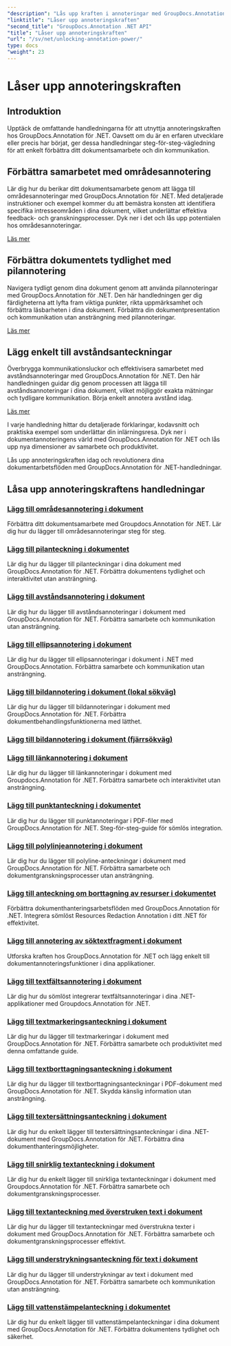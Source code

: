 ```yaml
---
"description": "Lås upp kraften i annoteringar med GroupDocs.Annotation för .NET-handledningar. Lär dig att lägga till olika annoteringar steg för steg och förbättra samarbetet utan ansträngning."
"linktitle": "Låser upp annoteringskraften"
"second_title": "GroupDocs.Annotation .NET API"
"title": "Låser upp annoteringskraften"
"url": "/sv/net/unlocking-annotation-power/"
type: docs
"weight": 23
---
```


# Låser upp annoteringskraften

## Introduktion

Upptäck de omfattande handledningarna för att utnyttja annoteringskraften hos GroupDocs.Annotation för .NET. Oavsett om du är en erfaren utvecklare eller precis har börjat, ger dessa handledningar steg-för-steg-vägledning för att enkelt förbättra ditt dokumentsamarbete och din kommunikation.

## Förbättra samarbetet med områdesannotering

Lär dig hur du berikar ditt dokumentsamarbete genom att lägga till områdesannoteringar med GroupDocs.Annotation för .NET. Med detaljerade instruktioner och exempel kommer du att bemästra konsten att identifiera specifika intresseområden i dina dokument, vilket underlättar effektiva feedback- och granskningsprocesser. Dyk ner i det och lås upp potentialen hos områdesannoteringar.

[Läs mer](./add-area-annotation/)

## Förbättra dokumentets tydlighet med pilannotering

Navigera tydligt genom dina dokument genom att använda pilannoteringar med GroupDocs.Annotation för .NET. Den här handledningen ger dig färdigheterna att lyfta fram viktiga punkter, rikta uppmärksamhet och förbättra läsbarheten i dina dokument. Förbättra din dokumentpresentation och kommunikation utan ansträngning med pilannoteringar.

[Läs mer](./add-arrow-annotation/)

## Lägg enkelt till avståndsanteckningar

Överbrygga kommunikationsluckor och effektivisera samarbetet med avståndsannoteringar med GroupDocs.Annotation för .NET. Den här handledningen guidar dig genom processen att lägga till avståndsannoteringar i dina dokument, vilket möjliggör exakta mätningar och tydligare kommunikation. Börja enkelt annotera avstånd idag.

[Läs mer](./add-distance-annotation/)

I varje handledning hittar du detaljerade förklaringar, kodavsnitt och praktiska exempel som underlättar din inlärningsresa. Dyk ner i dokumentannoteringens värld med GroupDocs.Annotation för .NET och lås upp nya dimensioner av samarbete och produktivitet.

Lås upp annoteringskraften idag och revolutionera dina dokumentarbetsflöden med GroupDocs.Annotation för .NET-handledningar.

## Låsa upp annoteringskraftens handledningar
### [Lägg till områdesannotering i dokument](./add-area-annotation/)
Förbättra ditt dokumentsamarbete med Groupdocs.Annotation för .NET. Lär dig hur du lägger till områdesannoteringar steg för steg.
### [Lägg till pilanteckning i dokumentet](./add-arrow-annotation/)
Lär dig hur du lägger till pilanteckningar i dina dokument med GroupDocs.Annotation för .NET. Förbättra dokumentens tydlighet och interaktivitet utan ansträngning.
### [Lägg till avståndsannotering i dokument](./add-distance-annotation/)
Lär dig hur du lägger till avståndsannoteringar i dokument med GroupDocs.Annotation för .NET. Förbättra samarbete och kommunikation utan ansträngning.
### [Lägg till ellipsannotering i dokument](./add-ellipse-annotation/)
Lär dig hur du lägger till ellipsannoteringar i dokument i .NET med GroupDocs.Annotation. Förbättra samarbete och kommunikation utan ansträngning.
### [Lägg till bildannotering i dokument (lokal sökväg)](./add-image-annotation-local-path/)
Lär dig hur du lägger till bildannoteringar i dokument med GroupDocs.Annotation för .NET. Förbättra dokumentbehandlingsfunktionerna med lätthet.
### [Lägg till bildannotering i dokument (fjärrsökväg)](./add-image-annotation-remote-path/)
### [Lägg till länkannotering i dokument](./add-link-annotation/)
Lär dig hur du lägger till länkannoteringar i dokument med Groupdocs.Annotation för .NET. Förbättra samarbete och interaktivitet utan ansträngning.
### [Lägg till punktanteckning i dokumentet](./add-point-annotation/)
Lär dig hur du lägger till punktannoteringar i PDF-filer med GroupDocs.Annotation för .NET. Steg-för-steg-guide för sömlös integration.
### [Lägg till polylinjeannotering i dokument](./add-polyline-annotation/)
Lär dig hur du lägger till polyline-anteckningar i dokument med GroupDocs.Annotation för .NET. Förbättra samarbete och dokumentgranskningsprocesser utan ansträngning.
### [Lägg till anteckning om borttagning av resurser i dokumentet](./add-resources-redaction-annotation/)
Förbättra dokumenthanteringsarbetsflöden med GroupDocs.Annotation för .NET. Integrera sömlöst Resources Redaction Annotation i ditt .NET för effektivitet.
### [Lägg till annotering av söktextfragment i dokument](./add-search-text-fragment-annotation/)
Utforska kraften hos GroupDocs.Annotation för .NET och lägg enkelt till dokumentannoteringsfunktioner i dina applikationer.
### [Lägg till textfältsannotering i dokument](./add-text-field-annotation/)
Lär dig hur du sömlöst integrerar textfältsannoteringar i dina .NET-applikationer med Groupdocs.Annotation för .NET.
### [Lägg till textmarkeringsanteckning i dokument](./add-text-highlight-annotation/)
Lär dig hur du lägger till textmarkeringar i dokument med GroupDocs.Annotation för .NET. Förbättra samarbete och produktivitet med denna omfattande guide.
### [Lägg till textborttagningsanteckning i dokument](./add-text-redaction-annotation/)
Lär dig hur du lägger till textborttagningsanteckningar i PDF-dokument med GroupDocs.Annotation för .NET. Skydda känslig information utan ansträngning.
### [Lägg till textersättningsanteckning i dokument](./add-text-replacement-annotation/)
Lär dig hur du enkelt lägger till textersättningsanteckningar i dina .NET-dokument med GroupDocs.Annotation för .NET. Förbättra dina dokumenthanteringsmöjligheter.
### [Lägg till snirklig textanteckning i dokument](./add-text-squiggly-annotation/)
Lär dig hur du enkelt lägger till snirkliga textanteckningar i dokument med Groupdocs.Annotation för .NET. Förbättra samarbete och dokumentgranskningsprocesser.
### [Lägg till textanteckning med överstruken text i dokument](./add-text-strikeout-annotation/)
Lär dig hur du lägger till textanteckningar med överstrukna texter i dokument med GroupDocs.Annotation för .NET. Förbättra samarbete och dokumentgranskningsprocesser effektivt.
### [Lägg till understrykningsanteckning för text i dokument](./add-text-underline-annotation/)
Lär dig hur du lägger till understrykningar av text i dokument med GroupDocs.Annotation för .NET. Förbättra samarbete och kommunikation utan ansträngning.
### [Lägg till vattenstämpelanteckning i dokumentet](./add-watermark-annotation/)
Lär dig hur du enkelt lägger till vattenstämpelanteckningar i dina dokument med GroupDocs.Annotation för .NET. Förbättra dokumentens tydlighet och säkerhet.